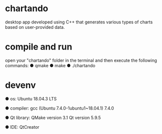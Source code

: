# chartando
desktop app developed using C++ that generates various types of charts based on user-provided data.

# compile and run
open your "chartando" folder in the terminal and then execute the following commands:
  ● qmake
  ● make
  ● ./chartando

# devenv
  ● os: Ubuntu 18.04.3 LTS
  
  ● compiler: gcc (Ubuntu 7.4.0-1ubuntu1~18.04.1) 7.4.0
  
  ● Qt library: QMake version 3.1 Qt version 5.9.5
  
  ● IDE: QtCreator
